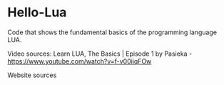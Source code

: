 # Hello-Lua
Code that shows the fundamental basics of the programming language LUA.

Video sources:
Learn LUA, The Basics | Episode 1 by Pasieka - https://www.youtube.com/watch?v=f-v00iiqFOw

Website sources
